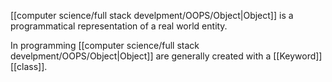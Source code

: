 [[computer science/full stack develpment/OOPS/Object|Object]] is a programmatical representation of a real world entity.

In programming [[computer science/full stack develpment/OOPS/Object|Object]] are generally created with a [[Keyword]] [[class]].